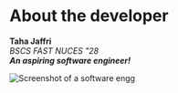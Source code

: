# About the developer
**Taha Jaffri**\
*BSCS FAST NUCES "28*\
***An aspiring software engineer!***


![Screenshot of a software engg]([[https://images.cointelegraph.com/cdn-cgi/image/format=auto,onerror=redirect,quality=90,width=1434/https://s3.cointelegraph.com/uploads/2023-01/158029af-a86a-402f-a5b5-e915cc69f138.JPG](https://www.shutterstock.com/image-vector/young-smiling-man-greeting-gesture-saying-2271972531)](https://img.freepik.com/premium-vector/developer-sit-chair-working-computer-create-website-application-using-programming-language-with-flat-cartoon-style_197170-393.jpg?w=826))
